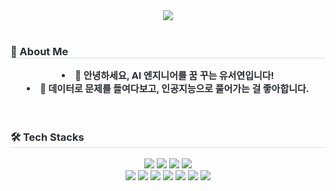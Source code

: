 <div align= "center">
    <img src="https://capsule-render.vercel.app/api?type=soft&color=ffffff&height=120&text=👋%20Seoyeon's%20GitHub&animation=fadeIn&fontColor=f09999&fontSize=40" />
    </div> <br>  
    <p align="left">
    <h3 style="border-bottom: 1px solid #d8dee4; color: #282d33;"> 👤 About Me </h3>  
    <div style="font-weight: 700; font-size: 15px; text-align: center; color: #282d33;"> <li> 🌱 안녕하세요, AI 엔지니어를 꿈 꾸는 유서연입니다!</li><li> 💫 데이터로 문제를 들여다보고, 인공지능으로 풀어가는 걸 좋아합니다. </div> <br> <br> 
    </div>
    <p align="left">
    <h3 style="border-bottom: 1px solid #d8dee4; color: #282d33;"> 🛠️ Tech Stacks </h3>
    <div style="margin: 0 auto; text-align: center;" align= "left"> 
  <img src="https://img.shields.io/badge/Pytorch-EE4C2C?style=flat&logo=Pytorch&logoColor=white"/> 
  <img src="https://img.shields.io/badge/TensorFlow-FF6F00?style=flat&logo=TensorFlow&logoColor=white"/> 
  <img src="https://img.shields.io/badge/Keras-D00000?style=flat&logo=Keras&logoColor=white"/> 
  <img src="https://img.shields.io/badge/R-276DC3?style=flat&logo=R&logoColor=white"/> <br>
  <img src="https://img.shields.io/badge/Anaconda-44A833?style=flat&logo=Anaconda&logoColor=white"/> 
  <img src="https://img.shields.io/badge/Jupyter-F37626?style=flat&logo=Jupyter&logoColor=white"/> 
  <img src="https://img.shields.io/badge/FastAPI-009688?style=flat&logo=FastAPI&logoColor=white">
  <img src="https://img.shields.io/badge/Langchain-1C3C3C?style=flat&logo=Langchain&logoColor=white">
  <img src="https://img.shields.io/badge/vLLM-3B4EFF?style=flat&logo=lightning&logoColor=white" />
  <img src="https://img.shields.io/badge/Git-F05032?style=flat&logo=Git&logoColor=white"/>
  <img src="https://img.shields.io/badge/GitHub-181717?style=flat&logo=github&logoColor=white"><br>
          </div>     
    </div>
    
